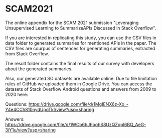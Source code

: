 # SCAM2021

The online appendix for the SCAM 2021 submission "Leveraging Unsupervised Learning to SummarizeAPIs Discussed in Stack Overflow".

If you are interested in replicating this study, you can use the CSV files in data folder to generated summaries for mentioned APIs in the paper. The CSV files are courpus of sentences for generating summaries, extracted from Stack Overflow.

The result folder contains the final results of our survey with developers about the generated summaries.

Also, our generated SO datasets are available online. Due to file limitation rules of GitHub we uploaded them in Google Drive. You can access the datasets of Stack Overflow Android questions and answers from 2009 to 2020 here:

Questions: https://drive.google.com/file/d/1MgIENX6z-Xo_-Y4e4CCh810nydUpoTkI/view?usp=sharing

Answers: https://drive.google.com/file/d/1WCb6hJhbqhS8UzQZqpI6BQ_AeG-3iY1u/view?usp=sharing
